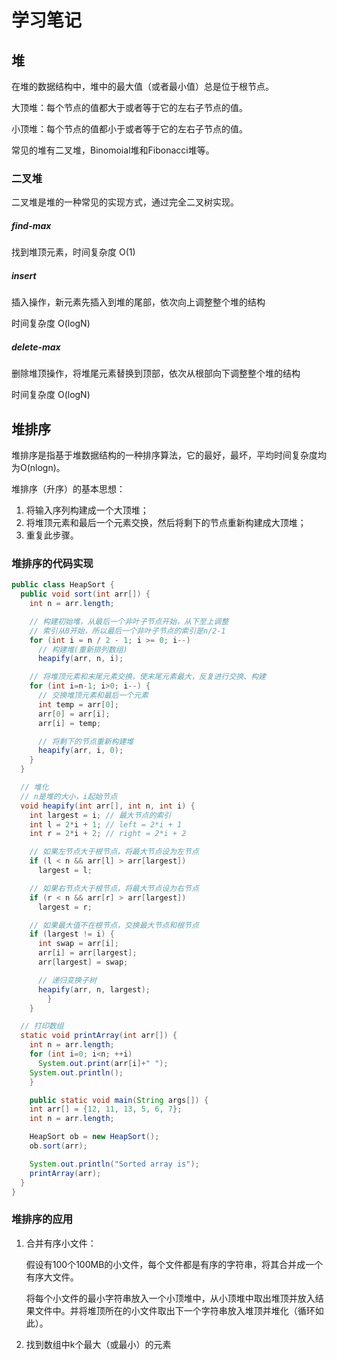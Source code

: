 # 学习笔记

## 堆

在堆的数据结构中，堆中的最大值（或者最小值）总是位于根节点。

大顶堆：每个节点的值都大于或者等于它的左右子节点的值。

小顶堆：每个节点的值都小于或者等于它的左右子节点的值。

常见的堆有二叉堆，Binomoial堆和Fibonacci堆等。

### 二叉堆

二叉堆是堆的一种常见的实现方式，通过完全二叉树实现。

##### find-max

找到堆顶元素，时间复杂度 O(1)

##### insert

插入操作，新元素先插入到堆的尾部，依次向上调整整个堆的结构

时间复杂度 O(logN)

##### delete-max

删除堆顶操作，将堆尾元素替换到顶部，依次从根部向下调整整个堆的结构

时间复杂度 O(logN)

## 堆排序

堆排序是指基于堆数据结构的一种排序算法，它的最好，最坏，平均时间复杂度均为O(nlogn)。

堆排序（升序）的基本思想：

1. 将输入序列构建成一个大顶堆；
2. 将堆顶元素和最后一个元素交换，然后将剩下的节点重新构建成大顶堆；
3. 重复此步骤。

### 堆排序的代码实现

```java
public class HeapSort { 
  public void sort(int arr[]) { 
    int n = arr.length; 

    // 构建初始堆，从最后一个非叶子节点开始，从下至上调整
    // 索引从0开始，所以最后一个非叶子节点的索引是n/2-1
    for (int i = n / 2 - 1; i >= 0; i--) 
      // 构建堆(重新排列数组)
      heapify(arr, n, i); 

    // 将堆顶元素和末尾元素交换，使末尾元素最大，反复进行交换、构建
    for (int i=n-1; i>0; i--) { 
      // 交换堆顶元素和最后一个元素
      int temp = arr[0]; 
      arr[0] = arr[i]; 
      arr[i] = temp; 

      // 将剩下的节点重新构建堆
      heapify(arr, i, 0); 
    } 
  } 

  // 堆化
  // n是堆的大小，i起始节点
  void heapify(int arr[], int n, int i) { 
    int largest = i; // 最大节点的索引
    int l = 2*i + 1; // left = 2*i + 1 
    int r = 2*i + 2; // right = 2*i + 2 

    // 如果左节点大于根节点，将最大节点设为左节点
    if (l < n && arr[l] > arr[largest]) 
      largest = l; 

    // 如果右节点大于根节点，将最大节点设为右节点
    if (r < n && arr[r] > arr[largest]) 
      largest = r; 

    // 如果最大值不在根节点，交换最大节点和根节点
    if (largest != i) { 
      int swap = arr[i]; 
      arr[i] = arr[largest]; 
      arr[largest] = swap; 

      // 递归变换子树
      heapify(arr, n, largest); 
		} 
	} 

  // 打印数组
  static void printArray(int arr[]) { 
    int n = arr.length; 
    for (int i=0; i<n; ++i) 
      System.out.print(arr[i]+" "); 
    System.out.println(); 
	} 

	public static void main(String args[]) { 
    int arr[] = {12, 11, 13, 5, 6, 7}; 
    int n = arr.length; 

    HeapSort ob = new HeapSort(); 
    ob.sort(arr); 

    System.out.println("Sorted array is"); 
    printArray(arr); 
  }
} 
```

### 堆排序的应用

1. 合并有序小文件：

   假设有100个100MB的小文件，每个文件都是有序的字符串，将其合并成一个有序大文件。

   将每个小文件的最小字符串放入一个小顶堆中，从小顶堆中取出堆顶并放入结果文件中。并将堆顶所在的小文件取出下一个字符串放入堆顶并堆化（循环如此）。

2. 找到数组中k个最大（或最小）的元素 